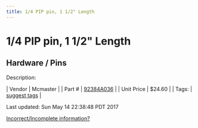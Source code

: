 ```yaml
---
title: 1/4 PIP pin, 1 1/2" Length
---
```


# 1/4 PIP pin, 1 1/2" Length
## Hardware / Pins
Description: 	 

| Vendor | Mcmaster | 
| Part # | [92384A036](https://www.mcmaster.com/#92384A036) | 
| Unit Price | $24.60 | 
| Tags: | [suggest tags](https://docs.google.com/forms/d/e/1FAIpQLSeWyY8v3RgOty-MyWmh9U0iivNYN_molChYyS-0U-o-kOAv_g/viewform) | 

Last updated: Sun May 14 22:38:48 PDT 2017

 [Incorrect/Incomplete information?](https://docs.google.com/forms/d/e/1FAIpQLSeWyY8v3RgOty-MyWmh9U0iivNYN_molChYyS-0U-o-kOAv_g/viewform)